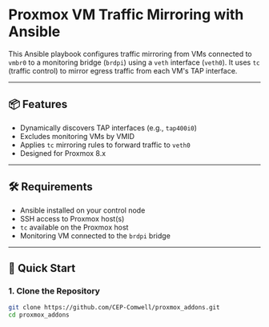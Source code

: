 # Proxmox VM Traffic Mirroring with Ansible

This Ansible playbook configures traffic mirroring from VMs connected to `vmbr0` to a monitoring bridge (`brdpi`) using a `veth` interface (`veth0`). It uses `tc` (traffic control) to mirror egress traffic from each VM's TAP interface.

---

## 📦 Features

- Dynamically discovers TAP interfaces (e.g., `tap400i0`)
- Excludes monitoring VMs by VMID
- Applies `tc` mirroring rules to forward traffic to `veth0`
- Designed for Proxmox 8.x

---

## 🛠 Requirements

- Ansible installed on your control node
- SSH access to Proxmox host(s)
- `tc` available on the Proxmox host
- Monitoring VM connected to the `brdpi` bridge

---

## 🚀 Quick Start

### 1. Clone the Repository

```bash
git clone https://github.com/CEP-Comwell/proxmox_addons.git
cd proxmox_addons

